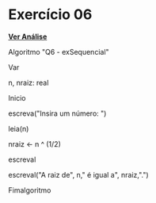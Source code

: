 # Exercício 06
[**Ver Análise**](Analise06.md)

Algoritmo "Q6 - exSequencial"

Var

n, nraiz: real

Inicio

escreva("Insira um número: ")

leia(n)

nraiz <- n ^ (1/2)

escreval

escreval("A raiz de", n," é igual a", nraiz,".")

Fimalgoritmo
